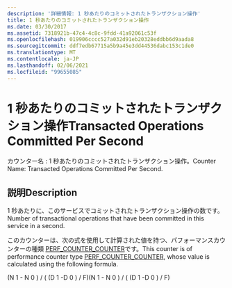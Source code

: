 ```yaml
---
description: '詳細情報: 1 秒あたりのコミットされたトランザクション操作'
title: 1 秒あたりのコミットされたトランザクション操作
ms.date: 03/30/2017
ms.assetid: 7318921b-47c4-4c8c-9fdd-41a92061c53f
ms.openlocfilehash: 019906cccc527a032d91eb20328eddbb6d9aada8
ms.sourcegitcommit: ddf7edb67715a5b9a45e3dd44536dabc153c1de0
ms.translationtype: MT
ms.contentlocale: ja-JP
ms.lasthandoff: 02/06/2021
ms.locfileid: "99655085"
---
```

# <a name="transacted-operations-committed-per-second"></a><span data-ttu-id="57513-103">1 秒あたりのコミットされたトランザクション操作</span><span class="sxs-lookup"><span data-stu-id="57513-103">Transacted Operations Committed Per Second</span></span>

<span data-ttu-id="57513-104">カウンター名 : 1 秒あたりのコミットされたトランザクション操作。</span><span class="sxs-lookup"><span data-stu-id="57513-104">Counter Name: Transacted Operations Committed Per Second.</span></span>  
  
## <a name="description"></a><span data-ttu-id="57513-105">説明</span><span class="sxs-lookup"><span data-stu-id="57513-105">Description</span></span>  

 <span data-ttu-id="57513-106">1 秒あたりに、このサービスでコミットされたトランザクション操作の数です。</span><span class="sxs-lookup"><span data-stu-id="57513-106">Number of transactional operations that have been committed in this service in a second.</span></span>  
  
 <span data-ttu-id="57513-107">このカウンターは、次の式を使用して計算された値を持つ、パフォーマンスカウンターの種類 [PERF_COUNTER_COUNTER](/previous-versions/windows/it-pro/windows-server-2003/cc740048(v=ws.10))です。</span><span class="sxs-lookup"><span data-stu-id="57513-107">This counter is of performance counter type [PERF_COUNTER_COUNTER](/previous-versions/windows/it-pro/windows-server-2003/cc740048(v=ws.10)), whose value is calculated using the following formula.</span></span>  
  
 <span data-ttu-id="57513-108">(N 1 - N 0 ) / ( (D 1 -D 0 ) / F)</span><span class="sxs-lookup"><span data-stu-id="57513-108">(N 1 - N 0 ) / ( (D 1 -D 0 ) / F)</span></span>
